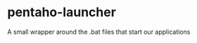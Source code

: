 pentaho-launcher
================

A small wrapper around the .bat files that start our applications
